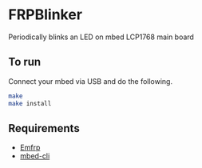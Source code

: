 # FRPBlinker

Periodically blinks an LED on mbed LCP1768 main board

## To run

Connect your mbed via USB and do the following.

```Bash
make
make install
```

## Requirements

* [Emfrp](https://github.com/psg-titech/emfrp)
* [mbed-cli](https://github.com/ARMmbed/mbed-cli)
